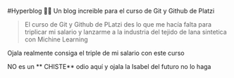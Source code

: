 #Hyperblog 🐇🩷
Un blog increible para el curso de Git y Github de Platzi
> El curso de Git y Github de PLatzi des lo que me hacía falta para triplicar mi salario y lanzarme a la industria del tejido de lana sintetica con Michine Learning

Ojala realmente consiga el triple de mi salario con este curso


NO es un ** CHISTE** odio aquí y ojala la Isabel del futuro no lo haga